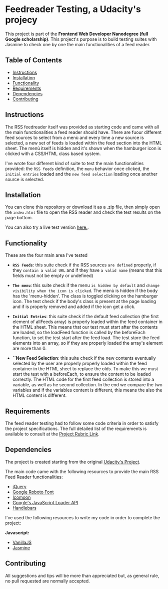 # Feedreader Testing, a Udacity's projecy

This project is part of the __Frontend Web Developer Nanodegree (full Google scholarship)__. This project's purpose is to build testing suites with Jasmine to check one by one the main functionalities of a feed reader.

## Table of Contents

* [Instructions](#instructions)
* [Installation](#installation)
* [Functionality](#functionality)
* [Requirements](#requirements)
* [Dependencies](#dependencies)
* [Contributing](#contributing)

## Instructions

The RSS feedreader itself was provided as starting code and came with all the main functionalities a feed reader should have. There are fuour different feed sources to select from a menù and every time a new source is selected, a new set of feeds is loaded within the feed section into the HTML sheet. The menù itself is hidden and it's shown when the hamburger icon is clicked with a CSS/HTML class based system.

I've wrote four different kind of suite to test the main functionalities provided: the `RSS feeds` definition, the `menu` behavior once clicked, the `initial entries` loaded and the `new feed selection` loading once another source is selected.

## Installation

You can clone this repository or download it as a .zip file, then simply open the `index.html` file to open the RSS reader and check the test results on the page bottom.

You can also try a live test version [here.](https://ivanteso.github.io/feed-reader-testing/).

## Functionality

These are the four main area I've tested

- __`RSS Feeds`__: this suite check if the RSS sources `are defined` properly, if they `contain a valid URL` and if they have `a valid name` (means that this fields must not be empty or undefined)

- __`The menu`__: this suite check if the menu `is hidden by default` and `change visibility when the icon is clicked`. The menù is hidden if the body has the 'menu-hidden'. The class is toggled clicking on the hamburger icon. The test check if the body's class is present at the page loading and if is properly removed and added if the icon get a click.

- __`Initial Entries`__: this suite check if the default feed collection (the first element of allFeeds array) is properly loaded within the feed container in the HTML sheet. This means that our test must start after the contents are loaded, so the loadFeed function is called by the beforeEach function, to set the test start after the feed load. The test store the feed elements into an array, so if they are properly loaded the array's element are more than 0.

- __``New Feed Selection__: this suite check if the new contents eventually selected by the user are properly properly loaded within the feed container in the HTML sheet to replace the olds. To make this we must start the test with a beforeEach, to ensure the content to be loaded correctly. The HTML code for the first feed collection is stored into a variable, as well as he second collection. In the end we compare the two variables and if the variables content is different, this means the also the HTML content is different.

## Requirements

The feed reader testing had to follow some code criteria in order to satisfy the project specifications. The full detailed list of the requirements is available to consult at the [Project Rubric Link](https://review.udacity.com/#!/rubrics/18/view).

## Dependencies

The project is created starting from the original [Udacity's Project](https://github.com/udacity/frontend-nanodegree-feedreader).

The main code came with the following resources to provide the main RSS Feed Reader functionalities:

- [jQuery](https://jquery.com/)
- [Google Roboto Font](https://fonts.google.com/specimen/Roboto)
- [Icomoon](https://icomoon.io/)
- [Google's JavaScript Loader API](https://www.google.com/jsapi)
- [Handlebars](https://handlebarsjs.com/)

I've used the following resources to write my code in order to complete the project:

__Javascript:__
- [VanillaJS](http://vanilla-js.com/)
- [Jasmine](https://jasmine.github.io/)

## Contributing

All suggestions and tips will be more than appreciated but, as general rule, no pull requested are normally accepted.
